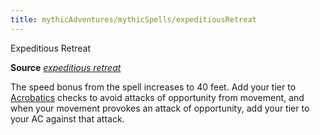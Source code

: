 ```yaml
---
title: mythicAdventures/mythicSpells/expeditiousRetreat
---
```

Expeditious Retreat

**Source** [_expeditious retreat_](spells/expeditiousRetreat#_expeditious-retreat)

The speed bonus from the spell increases to 40 feet. Add your tier to [Acrobatics](skills/acrobatics#_acrobatics) checks to avoid attacks of opportunity from movement, and when your movement provokes an attack of opportunity, add your tier to your AC against that attack.

